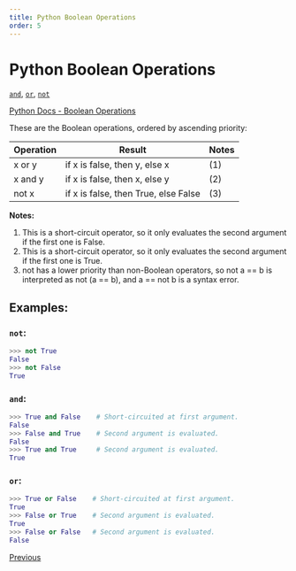 ```yaml
---
title: Python Boolean Operations
order: 5
---
```

# Python Boolean Operations

[`and`](https://docs.python.org/3/reference/expressions.html#and), [`or`](https://docs.python.org/3/reference/expressions.html#or), [`not`](https://docs.python.org/3/reference/expressions.html#not)

[Python Docs - Boolean Operations](https://docs.python.org/3/library/stdtypes.html#boolean-operations-and-or-not)

These are the Boolean operations, ordered by ascending priority:

Operation | Result                               | Notes
--------- | ------------------------------------ | -----
x or y    | if x is false, then y, else x        | (1)
x and y   | if x is false, then x, else y        | (2)
not x     | if x is false, then True, else False | (3)

**Notes:**

1. This is a short-circuit operator, so it only evaluates the second argument if the first one is False.
2. This is a short-circuit operator, so it only evaluates the second argument if the first one is True.
3. not has a lower priority than non-Boolean operators, so not a == b is interpreted as not (a == b), and a == not b is a syntax error.

## Examples:

### `not`:

```python
>>> not True
False
>>> not False
True
```

### `and`:

```python
>>> True and False    # Short-circuited at first argument.
False
>>> False and True    # Second argument is evaluated.
False
>>> True and True     # Second argument is evaluated.
True
```

### `or`:

```python
>>> True or False    # Short-circuited at first argument.
True
>>> False or True    # Second argument is evaluated.
True
>>> False or False   # Second argument is evaluated.
False
```
[Previous](Python-Operators)
